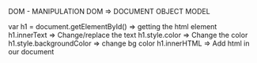 DOM - MANIPULATION
DOM => DOCUMENT OBJECT MODEL

var h1 = document.getElementById() => getting the html element
h1.innerText => Change/replace the text
h1.style.color => Change the color
h1.style.backgroundColor => change bg color
h1.innerHTML => Add html in our document